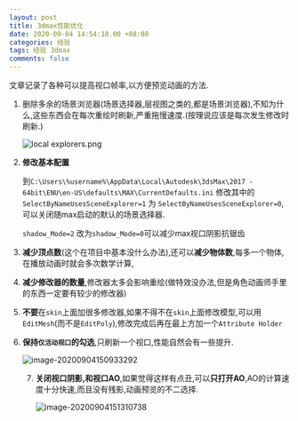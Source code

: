 ```yaml
---
layout: post
title: 3dmax性能优化
date: 2020-09-04 14:54:18.00 +08:00
categories: 经验
tags: 经验 3dmax
comments: false
---
```


文章记录了各种可以提高视口帧率,以方便预览动画的方法.

1. 删除多余的场景浏览器(场景选择器,层视图之类的,都是场景浏览器),不知为什么,这些东西会在每次重绘时刷新,严重拖慢速度.(按理说应该是每次发生修改时刷新.)

	![local explorers.png]({{site.img}}large.png)

1. **修改基本配置**

	到`C:\Users\%username%\AppData\Local\Autodesk\3dsMax\2017 - 64bit\ENU\en-US\defaults\MAX\CurrentDefaults.ini` 修改其中的 `SelectByNameUsesSceneExplorer=1`  为  `SelectByNameUsesSceneExplorer=0`,可以关闭随max启动的默认的场景选择器.

	`shadow_Mode=2` 改为`shadow_Mode=0`可以减少max视口阴影抗锯齿

1. **减少顶点数**(这个在项目中基本没什么办法),还可以**减少物体数**,每多一个物体,在播放动画时就会多次数学计算,

1. **减少修改器的数量**,修改器太多会影响重绘(做特效没办法,但是角色动画师手里的东西一定要有较少的修改器)

1. **不要**在`skin`上面加很多修改器,如果不得不在`skin`上面修改模型,可以用`EditMesh`(而不是`EditPoly`),修改完成后再在最上方加一个`Attribute Holder`

1. **保持`仅活动视口`的勾选**,只刷新一个视口,性能自然会有一些提升.

   ![image-20200904150933292]({{site.img}}image-20200904150933292.png)

   7. **关闭视口阴影,和视口AO**,如果觉得这样有点丑,可以**只打开AO**,AO的计算速度十分快速,而且没有残影,动画预览的不二选择.

      ![image-20200904151310738]({{site.img}}image-20200904151310738.png)